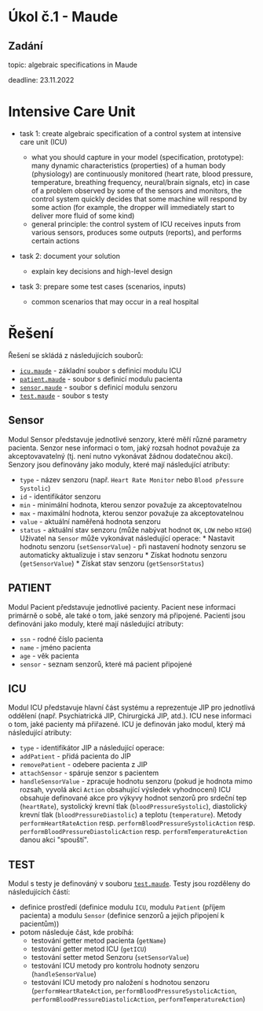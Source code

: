 # Úkol č.1 - Maude
## Zadání
topic: algebraic specifications in Maude

deadline: 23.11.2022

Intensive Care Unit
===================
* task 1: create algebraic specification of a control system at intensive care unit (ICU)
	- what you should capture in your model (specification, prototype):
		many dynamic characteristics (properties) of a human body (physiology) are continuously monitored (heart rate, blood pressure, temperature, breathing frequency, neural/brain signals, etc)
		in case of a problem observed by some of the sensors and monitors, the control system quickly decides that some machine will respond by some action (for example, the dropper will immediately start to deliver more fluid of some kind)
	- general principle: the control system of ICU receives inputs from various sensors, produces some outputs (reports), and performs certain actions

* task 2: document your solution
	- explain key decisions and high-level design

* task 3: prepare some test cases (scenarios, inputs)
	- common scenarios that may occur in a real hospital


Řešení
===================


Řešení se skládá z následujících souborů:
* [`icu.maude`](icu.maude) - základní soubor s definicí modulu ICU
* [`patient.maude`](patient.maude) - soubor s definicí modulu pacienta
* [`sensor.maude`](sensor.maude) - soubor s definicí modulu senzoru
* [`test.maude`](test.maude) - soubor s testy

## Sensor
Modul Sensor představuje jednotlivé senzory, které měří různé parametry pacienta. Senzor nese informaci o tom, jaký rozsah hodnot považuje za akceptovavatelný (tj. není nutno vykonávat žádnou dodatečnou akci). Senzory jsou definovány jako moduly, které mají následující atributy:
* `type` - název senzoru (např. `Heart Rate Monitor` nebo `Blood přessure Systolic`)
* `id` - identifikátor senzoru
* `min` - minimální hodnota, kterou senzor považuje za akceptovatelnou
* `max` - maximální hodnota, kterou senzor považuje za akceptovatelnou
* `value` - aktuální naměřená hodnota senzoru
* `status` - aktuální stav senzoru (může nabývat hodnot `OK`, `LOW` nebo `HIGH`)
Uživatel na `Sensor` může vykonávat následující operace:
* Nastavit hodnotu senzoru (`setSensorValue`) - při nastavení hodnoty senzoru se automaticky aktualizuje i stav senzoru
* Získat hodnotu senzoru (`getSensorValue`)
* Získat stav senzoru (`getSensorStatus`)

## PATIENT
Modul Pacient představuje jednotlivé pacienty. Pacient nese informaci primárně o sobě, ale také o tom, jaké senzory má připojené. Pacienti jsou definováni jako moduly, které mají následující atributy:
* `ssn` - rodné číslo pacienta
* `name` - jméno pacienta
* `age` - věk pacienta
* `sensor` - seznam senzorů, které má pacient připojené

## ICU
Modul ICU představuje hlavní část systému a reprezentuje JIP pro jednotlivá oddělení (např. Psychiatrická JIP, Chirurgická JIP, atd.). ICU nese informaci o tom, jaké pacienty má přiřazené. ICU je definován jako modul, který má následující atributy:
* `type` - identifikátor JIP
a následující operace:
* `addPatient` - přidá pacienta do JIP
* `removePatient` - odebere pacienta z JIP
* `attachSensor` - spáruje senzor s pacientem
* `handleSensorValue` - zpracuje hodnotu senzoru (pokud je hodnota mimo rozsah, vyvolá akci `Action` obsahující výsledek vyhodnocení)
ICU obsahuje definované akce pro výkyvy hodnot senzorů pro srdeční tep (`heartRate`), systolický krevní tlak (`bloodPressureSystolic`), diastolický krevní tlak (`bloodPressureDiastolic`) a teplotu (`temperature`).
Metody `performHeartRateAction` resp. `performBloodPressureSystolicAction` resp. `performBloodPressureDiastolicAction` resp. `performTemperatureAction` danou akci "spouští".


## TEST
Modul s testy je definováný v souboru [`test.maude`](test.maude). Testy jsou rozděleny do následujících částí:
* definice prostředí (definice modulu `ICU`, modulu `Patient` (příjem pacienta) a modulu `Sensor` (definice senzorů a jejich připojení k pacientům))
* potom následuje část, kde probíhá:
  * testování getter metod pacienta (`getName`)
  * testování getter metod ICU (`getICU`)
  * testování setter metod Senzoru (`setSensorValue`)
  * testování ICU metody pro kontrolu hodnoty senzoru (`handleSensorValue`)
  * testování ICU metody pro naložení s hodnotou senzoru (`performHeartRateAction`, `performBloodPressureSystolicAction`, `performBloodPressureDiastolicAction`, `performTemperatureAction`)
